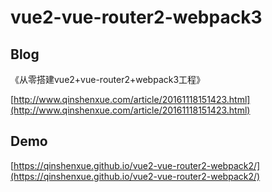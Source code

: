 # vue2-vue-router2-webpack3

## Blog
《从零搭建vue2+vue-router2+webpack3工程》

[http://www.qinshenxue.com/article/20161118151423.html](http://www.qinshenxue.com/article/20161118151423.html)

## Demo

[https://qinshenxue.github.io/vue2-vue-router2-webpack2/](https://qinshenxue.github.io/vue2-vue-router2-webpack2/)

